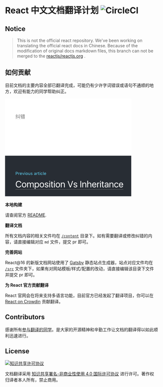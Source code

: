 # React 中文文档翻译计划 ![CircleCI](https://circleci.com/gh/discountry/react.svg?&style=shield&circle-token=4fc9b6b97cb8d5d19ad88cdd40ba8d5f1ccdd2b0)

## Notice

> This is not the official react repository. We've been working on translating the official react docs in Chinese. Because of the modification of original docs markdown files, this branch can not be merged to the [reactjs/reactjs.org](https://github.com/reactjs/reactjs.org) .

## 如何贡献

目前文档的主要内容全部已翻译完成，可能仍有少许字词错误或语句不通顺的地方，欢迎有能力的同学帮助纠正。

![check](https://github.com/discountry/react/raw/master/static/check.png)

**本地构建**

请查阅官方 [README](https://github.com/discountry/react/blob/master/README_en.md).

**翻译文档**

所有文档内容的相关文件均在 [`/content`](https://github.com/discountry/react/tree/master/content) 目录下。如有需要翻译或修改纠错的内容，请直接编辑对应 `md` 文件，提交 pr 即可。

**完善网站**

React@16 的新版文档网站使用了 [Gatsby](https://github.com/gatsbyjs/gatsby) 静态站点生成器，站点对应文件均在 [`/src`](https://github.com/discountry/react/tree/master/src) 文件夹下，如果有对网站模板/样式/配置的改动，请直接编辑该目录下文件并提交 pr 即可。

**为 React 官方贡献翻译**

React 官网会在将来支持多语言功能，目前官方已经发起了翻译项目，你可以在 [React on Crowdin](https://crowdin.com/project/react) 贡献翻译。

## Contributors

感谢所有[参与翻译的同学](https://github.com/discountry/react/graphs/contributors)。是大家的开源精神和辛勤工作让文档的翻译得以如此顺利迅速进行。

## License

<a rel="license" href="http://creativecommons.org/licenses/by-nc/4.0/"><img alt="知识共享许可协议" style="border-width:0" src="https://i.creativecommons.org/l/by-nc/4.0/88x31.png" /></a>

文档翻译采用 <a rel="license" href="http://creativecommons.org/licenses/by-nc/4.0/">知识共享署名-非商业性使用 4.0 国际许可协议</a> 进行许可。著作权归译者本人所有，禁止商用。
